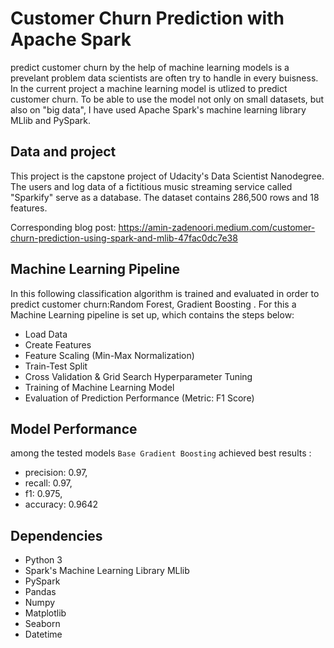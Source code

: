 # Customer Churn Prediction with Apache Spark
predict customer churn by the help of machine learning models is a prevelant problem data scientists are often try to handle in every buisness. In the current project a machine learning model is utlized to predict customer churn. To be able to use the model not only on small datasets, but also on "big data", I have used Apache Spark's machine learning library MLlib and PySpark.

## Data and project
This project is the capstone project of Udacity's Data Scientist Nanodegree. The users and log data of a fictitious music streaming service called "Sparkify" serve as a database. The dataset contains 286,500 rows and 18 features. 

Corresponding blog post: https://amin-zadenoori.medium.com/customer-churn-prediction-using-spark-and-mlib-47fac0dc7e38

## Machine Learning Pipeline
In this following classification algorithm is trained and evaluated in order to predict customer churn:Random Forest, Gradient Boosting . For this a Machine Learning pipeline is set up, which contains the steps below:
- Load Data
- Create Features
- Feature Scaling (Min-Max Normalization)
- Train-Test Split
- Cross Validation & Grid Search Hyperparameter Tuning
- Training of Machine Learning Model
- Evaluation of Prediction Performance (Metric: F1 Score)

## Model Performance
among the tested models `Base Gradient Boosting` achieved best results :
- precision: 0.97,
- recall: 0.97, 
- f1:  0.975, 
- accuracy: 0.9642



## Dependencies
- Python 3
- Spark's Machine Learning Library MLlib
- PySpark
- Pandas
- Numpy
- Matplotlib
- Seaborn
- Datetime
